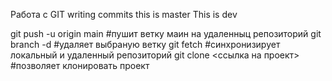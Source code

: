 Работа с GIT
writing commits
this is master
This is dev

git push -u origin main #пушит ветку маин на удаленныц репозиторий
git branch -d <name> #удаляет выбраную ветку
git fetch #синхронизирует локальный и удаленный репозиторий
git clone <ссылка на проект> #позволяет клонировать проект
